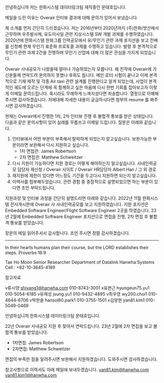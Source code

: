 안녕하십니까 저는 한화시스템 데이터링크팀 재직중인 문태호입니다.

메일을 드린 이유는 Overair 인터뷰 결과에 대해 문의가 있어서 보냈습니다.

제 소개를 먼저 간단히 드리겠습니다.
저는 2016년부터 2020년까지 (주)한화/방산에서 근무하며 우주발사체, 유도미사일 관련 지상시스템 SW 개발 과제를 수행하였습니다.
2020년에 한화시스템 한화그룹 인력공모에서 유/무인기 관련 과제 포지션을 보고 전배를 신청해 현재 무인기 표준화 프로토콜 과제를 수행하고 있습니다. 발령 후 본격적으로 무인기 관련 과제 2건을 진행하며 무인기 산업에 대해 더 많은 관심을 가지게 되었습니다. 

Overair 사내공모가 나왔을때 얼마나 가슴뛰었는지 모릅니다. 왜 진작에 Overair에 가신분들께 연락드려 문의하지 못했나 후회도 듭니다. 메인 로터 시험이 끝나고 이제 본격적으로 기체 제작 및 각종 Air taxi 관련 설계를 진행한다고 알게 되었는데, 사업이 본격적인 궤도에 오르는 단계에 꼭 함께하고 싶은 마음에 다시 한번 기회를 잡아보고자 이렇게 이메일 문의드립니다. 혹시라도 무례하게 느껴지셨다면 죄송합니다. 열정으로 이해해주시면 감사하겠습니다.
저에대해 자세한 내용이 궁금하시다면 첨부의 resume 를 봐주시면 감사하겠습니다.


현재는 Overair에서 진행한 1차, 2차 인터뷰 진행 후 불합격 통보를 받은 상태입니다. 다음과 같은 문의사항이 있어 실례를 무릅쓰고 이메일 드립니다.
질문은 아래와 같습니다.

1. 인터뷰에서 어떤 부분이 부족해서 탈락하게 되었는지 알고싶습니다.
   보완가능한 부분이라면 보완해서 다시 지원하고 싶습니다.
   - 1차 면접관: James Robertson
   - 2차 면접관: Matthew Schweitzer
2. 다시 지원이 가능하다면 지원 경로는 어떻게 해야하는지 알고싶습니다.
  사내인력공모 담당자 재신청 / Overair 사이트 / Overair HR담당자 Albert Han / 그 외 경로
3. 재지원에 제한이 있다면 어느정도 기간을 두고다시 지원하면 되는지 알고싶습니다.
4. 이력서를 첨부해두었습니다. 관련 경험 중 중점적으로 설명되었으면 하는 부분이 있다면 조언 부탁드립니다.


지원과정 및 인터뷰 과정을 간단히 설명드리면 아래와 같습니다.
2022년 11월 한화시스템 전사게시판에 Overair 사 사내인력공모를 보고 지원하였습니다.
지원 포지션은 Embedded Software Engineer/Flight Software Engineer 2곳을 하였습니다.
23년 2월에 Embedded Software Engineer 포지션으로 면접을 진행, 2차 면접 후 불합격 통보를 받았습니다.


장문의 메일 읽어주셔서 감사합니다. 조언 주시면 정말 감사하겠습니다.


---
In their hearts humans plan their course, but the LORD establishes their steps.
Proverbs 16:9

Tae Ho Moon
Senior Researcher
Department of Datalink
Hanwha Systems
Cell : +82-10-3645-4189

참고자료

v류시양 shiyang1@hanwha.com 010-8743-3001
x유현근 hyungeun75.yu1 010-5054-6185
v유재성 jsung.yu1 010-9432-4895
v최우영 wy200.choi1 010-4844-6706
v박한솔 hansol80.park1 010-3755-1501
x김양현 yan81.kim1 010-5049-0469



안녕하십니까 한화시스템 데이터링크팀 문태호입니다.

22년 Overair 사내공모 지원 후 찾아서 연락드립니다.
23년 2월에 2차 면접을 보고 불합격 통보를 받았습니다.
- 1차면접: James Robertson
- 2차면접: Matthew Schweitzer

면접의 부족한 점을 알려주시면 보완해서 지원하겠습니다. 도와주시면 감사하겠습니다.

참고사항으로 이력서도 아래 메일에 보내두겠습니다.
yan81.kim@hanwha.com
yan81.kim1@hanwha.com